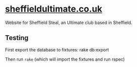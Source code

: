 [sheffieldultimate.co.uk][1]
=======================
Website for Sheffield Steal, an Ultimate club based in Sheffield.

Testing
-------
First export the database to fixtures:
  rake db:export

Then run `rake` (which will import the fixtures and run rspec)

[1]: http://sheffieldultimate.co.uk
